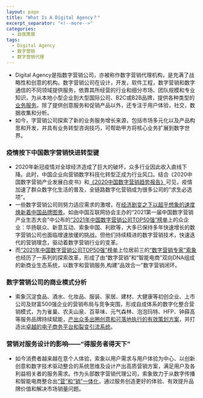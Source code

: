 ```yaml
---
layout: page
title: "What Is A Digital Agency？"
excerpt_separator: "<!--more-->"
categories:
  - 自我策展
tags:
  - Digital Agency
  - 数字营销
  - 数字营销代理
---
```




- Digital Agency是指数字营销公司，亦被称作数字营销代理机构，是充满了战略性和创意的机构。数字营销公司在设计，开发，软件工程，数字营销和数字通信的不同领域提供服务，依靠其所经营的行业和细分市场、团队规模和专业知识，为从本地小型企业到大型国际公司、B2C或B2B品牌，提供各种类型的[业务服务](https://www.digitalsilk.com/digital-agency-services#What_Services_Do_Digital_Agencies_Offer)。除了提供创意服务和促销产品以外，还专注于用户体验，社交，数据收集和分析。
- 如今，字营销公司探索了新的业务服务增长来源，包括市场多元化以及产品构思和开发，并具有业务转型咨询技巧，可帮助甲方将核心业务扩展到数字世界。<!--more-->

### 疫情按下中国数字营销快进转型键
- 2020年新冠疫情对全球经济造成了巨大的破坏，众多行业因此收入直线下降。此时，中国企业向营销数字科技化转型正成为行业风口。结合《2020中国数字营销产业发展白皮书》和[《2020中国数字营销趋势报告》](http://www.199it.com/archives/976354.html)可见，疫情加速了群众数字化生活的普及，全链路数字化营销成为很多公司的“求生必选项”。
- 一些数字营销公司则努力适应需求的激增，在[经济剧变之下以超乎想象的速度焕新着中国品牌图景](https://baijiahao.baidu.com/s?id=1692559016281936066&wfr=spider&for=pc)。如由中国互联网协会主办的“2021第一届中国数字营销产业生态大会”中公布的[“2021年中国数字营销公司TOP50强”榜单](https://baijiahao.baidu.com/s?id=1692559016281936066&wfr=spider&for=pc)上的众企业：华扬联众、新意互动、索象中国、利欧等，大多已保持多年快速增长的数字营销公司也面临增速放缓的挑战。但他们持续精进的数字营销技术，快速迭代的营销理念，驱动着数字营销行业的变革。
- 而[“2021年中国数字营销公司TOP50强”榜单](https://baijiahao.baidu.com/s?id=1692559016281936066&wfr=spider&for=pc)上位居前三的[“数字营销专家”索象](http://www.zjbert.com/)也经历了一系列的探索改革，形成了由“数字营销”和“智能电商”双向DNA组成的新商业生态系统，以数字和营销服务,构建“品效合一”数字营销闭环。

### 数字营销公司的商业模式分析
- 索象沉淀食品、酒水、化妆品、服装、家居、建材、大健康等初创企业、上市公司及财富500强企业的营销布局与竞争突围，形成自成体系的数字化整合营销模式，为为雀巢、农夫山泉、百草味、元气森林、泡泡玛特、HFP、钟薛高等服务品牌持续赋能，[产出众多出圈创意和可落地执行的有效策划方案](https://agency.eoi.digital/eoi-digital/why-hire-a-marketing-agency/)，并打造出[卓越的电子商务平台和裂变引流系统](https://www.digitalsilk.com/digital-agency-services#What_Services_Do_Digital_Agencies_Offer)。

### 营销对服务设计的影响——“得服务者得天下”
- 如今消费者越来越在意个人体验，索象以用户需求与用户体验为中心、以创新创意和数字技术驱动整合的系统思维及设计产出高质营销方案，满足用户及各利益相关者的服务需求。作为头部数字营销代理公司，索象致力于从数字传播和智能电商整合出[“营”和“销”一体化](http://www.zjbert.com/list-76-1.html)，通过服务创造更好的体验、有效提升品牌价值和解决市场销量问题。



